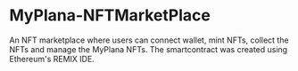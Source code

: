 # MyPlana-NFTMarketPlace
An NFT marketplace where users can connect wallet, mint NFTs, collect the NFTs and manage the MyPlana NFTs.
The smartcontract was created using Ethereum's REMIX IDE.

